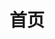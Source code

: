 ---
layout: home
title: 首页
head:
  - - meta
    - name: description
      content: 一款免费零代码Web3D开发工具
  - - meta
    - name: keywords
      content: 拼图编程 可视化编程 图形编程 中文编程 web3d webgl blender 3dsMax maya
hero:
  name: Block3D
  text: 一款免费零代码Web3D开发工具
  tagline: 人人都能开发可交互3D网页
  image:
    src: https://cdn.zjbku.com/example/example-min.png
    alt: Block3D
  actions:
    - theme: brand
      text: 快速上手
      link: ./block3d/start/start
    - theme: alt
      text: 立即下载
      link: ./download
features:
  - title: 中文可视化编程
    details: 基于谷歌开源可视化编程项目Blockly实现的拼图编辑器，全中文界面，让没有编程经验的用户实现零代码编程
  - title: 本地化开发
    details: 无需注册、登陆，资产和代码保存在本地，可离线使用；开箱即用，工具集成，无需搭建环境，快速开发
  - title: 内置UI编辑器
    details: 底层基于微软开源游戏引擎BabylonJS，集成其UI编辑器，无需额外学习HTML/CSS零代码创建用户界面
  - title: 主流三维软件支持
    details: 可直接导入.babylon, .gltf/.glb, .stl, .obj格式的3D资产，支持主流三维软件，包括Blender, 3dsMax, Maya...
  - title: 面向对象
    details: 专为具备三维软件使用经验的3D设计师开发，也适合游戏开发者、编程爱好者、产品经理、教育工作者、学生...
  - title: 适用项目
    details: 适合开发产品展示、线上展厅、网页游戏、电子课件、VR/AR、数据可视化、产品原型等等
footer: 版权所有 © 2022-至今 宅家呗
---